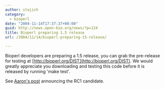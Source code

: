 ```yaml
---
author: stajich
category:
  - bioperl
date: "2004-11-14T17:37:37+00:00"
guid: http://news.open-bio.org/news/?p=124
title: Bioperl preparing 1.5 release
url: /2004/11/14/bioperl-preparing-15-release/

---
```

Bioperl developers are preparing a 1.5 release, you can grab the pre-release for testing at [http://bioperl.org/DIST](http://bioperl.org/DIST). We would greatly appreciate you downloading and testing this code before it is released by running 'make test'.

See [Aaron's post](http://portal.open-bio.org/pipermail/bioperl-l/2004-November/017351.html) announcing the RC1 candidate.
